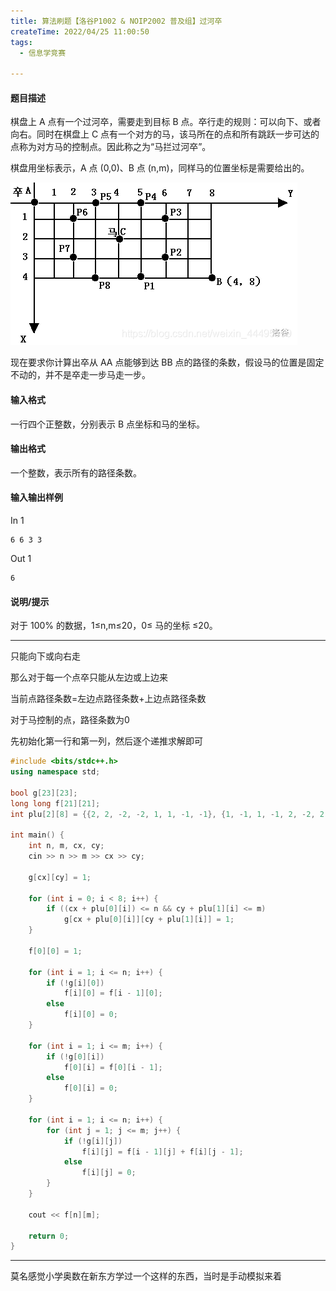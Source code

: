 ```yaml
---
title: 算法刷题【洛谷P1002 & NOIP2002 普及组】过河卒
createTime: 2022/04/25 11:00:50
tags:
  - 信息学竞赛

---
```


#### 题目描述

棋盘上 A 点有一个过河卒，需要走到目标 B 点。卒行走的规则：可以向下、或者向右。同时在棋盘上 C 点有一个对方的马，该马所在的点和所有跳跃一步可达的点称为对方马的控制点。因此称之为“马拦过河卒”。

棋盘用坐标表示，A 点 (0,0)、B 点 (n,m)，同样马的位置坐标是需要给出的。

![](../images/755197c139afb0b434d50895ccc75e90.png)

现在要求你计算出卒从 AA 点能够到达 BB 点的路径的条数，假设马的位置是固定不动的，并不是卒走一步马走一步。

#### 输入格式
一行四个正整数，分别表示 B 点坐标和马的坐标。

#### 输出格式
一个整数，表示所有的路径条数。

#### 输入输出样例

In 1
```
6 6 3 3
```

Out 1
```
6
```

#### 说明/提示
对于 100% 的数据，1≤n,m≤20，0≤ 马的坐标 ≤20。

---

只能向下或向右走

那么对于每一个点卒只能从左边或上边来

当前点路径条数=左边点路径条数+上边点路径条数

对于马控制的点，路径条数为0

先初始化第一行和第一列，然后逐个递推求解即可

```cpp
#include <bits/stdc++.h>
using namespace std;

bool g[23][23];
long long f[21][21];
int plu[2][8] = {{2, 2, -2, -2, 1, 1, -1, -1}, {1, -1, 1, -1, 2, -2, 2, -2}};

int main() {
    int n, m, cx, cy;
    cin >> n >> m >> cx >> cy;

    g[cx][cy] = 1;

    for (int i = 0; i < 8; i++) {
        if ((cx + plu[0][i]) <= n && cy + plu[1][i] <= m)
            g[cx + plu[0][i]][cy + plu[1][i]] = 1;
    }

    f[0][0] = 1;

    for (int i = 1; i <= n; i++) {
        if (!g[i][0])
            f[i][0] = f[i - 1][0];
        else
            f[i][0] = 0;
    }

    for (int i = 1; i <= m; i++) {
        if (!g[0][i])
            f[0][i] = f[0][i - 1];
        else
            f[0][i] = 0;
    }

    for (int i = 1; i <= n; i++) {
        for (int j = 1; j <= m; j++) {
            if (!g[i][j])
                f[i][j] = f[i - 1][j] + f[i][j - 1];
            else
                f[i][j] = 0;
        }
    }

    cout << f[n][m];

    return 0;
}

```

---

莫名感觉小学奥数在新东方学过一个这样的东西，当时是手动模拟来着
